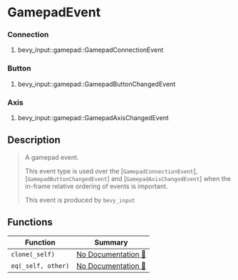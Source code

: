 # GamepadEvent

### Connection

1. bevy\_input::gamepad::GamepadConnectionEvent

### Button

1. bevy\_input::gamepad::GamepadButtonChangedEvent

### Axis

1. bevy\_input::gamepad::GamepadAxisChangedEvent

## Description

>  A gamepad event.
> 
>  This event type is used over the [`GamepadConnectionEvent`],
>  [`GamepadButtonChangedEvent`] and [`GamepadAxisChangedEvent`] when
>  the in-frame relative ordering of events is important.
> 
>  This event is produced by `bevy_input`

## Functions

| Function | Summary |
| --- | --- |
| `clone(_self)` | [No Documentation 🚧](./gamepadevent/clone.md) |
| `eq(_self, other)` | [No Documentation 🚧](./gamepadevent/eq.md) |